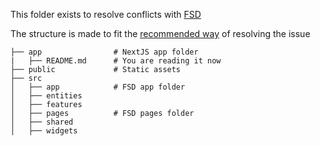 This folder exists to resolve conflicts with [FSD](https://feature-sliced.design/docs)

The structure is made to fit the [recommended way](https://feature-sliced.design/docs/guides/tech/with-nextjs#app-router) of resolving the issue

```
├── app                # NextJS app folder
|   ├── README.md      # You are reading it now
├── public             # Static assets
├── src
│   ├── app            # FSD app folder
│   ├── entities
│   ├── features
│   ├── pages          # FSD pages folder
│   ├── shared
│   ├── widgets
```
